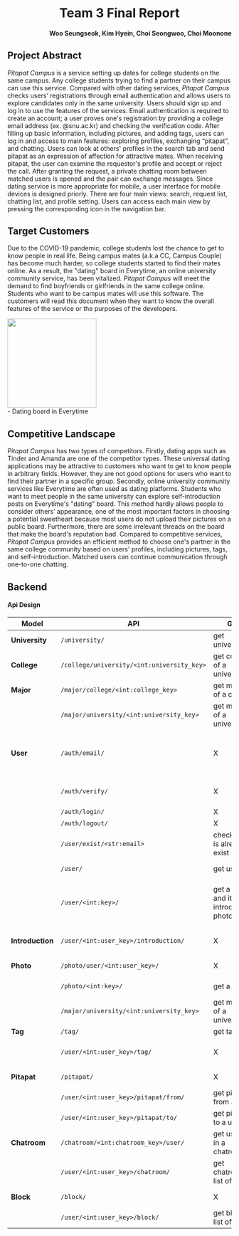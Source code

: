 # <center> Team 3 Final Report </center>

#### <div style="text-align: right"> Woo Seungseok, Kim Hyein, Choi Seongwoo, Choi Moonone </div>

## Project Abstract

*Pitapat Campus* is a service setting up dates for college students on the same campus. Any college students trying to find a partner on their campus can use this service. Compared with other dating services, *Pitapat Campus* checks users’ registrations through email authentication and allows users to explore candidates only in the same university.
Users should sign up and log in to use the features of the services. Email authentication is required to create an account; a user proves one's registration by providing a college email address (ex. @snu.ac.kr) and checking the verification code. After filling up basic information, including pictures, and adding tags, users can log in and access to main features: exploring profiles, exchanging “pitapat”, and chatting.
Users can look at others' profiles in the search tab and send pitapat as an expression of affection for attractive mates. When receiving pitapat, the user can examine the requestor's profile and accept or reject the call. After granting the request, a private chatting room between matched users is opened and the pair can exchange messages.
Since dating service is more appropriate for mobile, a user interface for mobile devices is designed priorly. There are four main views: search, request list, chatting list, and profile setting. Users can access each main view by pressing the corresponding icon in the navigation bar.

## Target Customers

Due to the COVID-19 pandemic, college students lost the chance to get to know people in real life. Being campus mates (a.k.a CC, Campus Couple) has become much harder, so college students started to find their mates online. As a result, the "dating" board in Everytime, an online university community service, has been vitalized.
*Pitapat Campus* will meet the demand to find boyfriends or girlfriends in the same college online. Students who want to be campus mates will use this software.
The customers will read this document when they want to know the overall features of the service or the purposes of the developers.

<img src='../req-spec/everytime.jpeg' width=200 />
<figcaption>- Dating board in Everytime</figcaption>

## Competitive Landscape

*Pitapat Campus* has two types of competitors. Firstly, dating apps such as Tinder and Amanda are one of the competitor types. These universal dating applications may be attractive to customers who want to get to know people in arbitrary fields. However, they are not good options for users who want to find their partner in a specific group.
Secondly, online university community services like Everytime are often used as dating platforms. Students who want to meet people in the same university can explore self-introduction posts on Everytime's "dating" board. This method hardly allows people to consider others’ appearance, one of the most important factors in choosing a potential sweetheart because most users do not upload their pictures on a public board. Furthermore, there are some irrelevant threads on the board that make the board's reputation bad.
Compared to competitive services, *Pitapat Campus* provides an efficient method to choose one's partner in the same college community based on users' profiles, including pictures, tags, and self-introduction. Matched users can continue communication through one-to-one chatting.

## Backend

#### Api Design

| Model            | API                                        | GET                                           | POST                                    | PUT                            | DELETE                                                       |
| ---------------- |--------------------------------------------| --------------------------------------------- |-----------------------------------------| ------------------------------ | ------------------------------------------------------------ |
| **University**   | `/university/`                             | get universities                              | X                                       | X                              | X                                                            |
| **College**      | `/college/university/<int:university_key>` | get colleges of a university                  | X                                       | X                              | X                                                            |
| **Major**        | `/major/college/<int:college_key>`         | get majors of a college                       | X                                       | X                              | X                            |
|                  | `/major/university/<int:university_key>`                            | get majors of a university                                        |   X                            | X                              | X                             |
| **User**         | `/auth/email/`                             | X                                             | receive email to send verification code | X                              | X                                                            |
|                  | `/auth/verify/`                            | X                                             | check email verification code           | X                              | X                                                            |
|                  | `/auth/login/`                             | X                                             | log in                                  | X                              | X                                                            |
|                  | `/auth/logout/`                            | X                                             | log out                                 | X                              | X                                                            |
|                  | `/user/exist/<str:email>`                            | check email is already exist                                             | X                                 | X                              | X                                                            |
|                  | `/user/`                                   | get users                                     | create new user                         | X                              | X                                                            |
|                  | `/user/<int:key>/`                         | get a user and its introduction, photos, tags | X                                       | edit a user                    | delete a user and its introduction, photos, tag relationships |
| **Introduction** | `/user/<int:user_key>/introduction/`       | X                                             | X                                       | edit an introduction of a user | X                                                            |
| **Photo**        | `/photo/user/<int:user_key>/`              | X                                             | create new photo                        | X                              | X                                                            |
|                  | `/photo/<int:key>/`                        | get a photo                                   | X                                       | X                              | delete a photo                           |
|                  | `/major/university/<int:university_key>`                            | get majors of a university                                        |   X                            | X                              | X                             |           
| **Tag**          | `/tag/`                                    | get tags                                      |  X                          | X                              | X                                                            |
|                  | `/user/<int:user_key>/tag/`                | X                                             | create user-tag relationships           | X                              | delete user-tag relationships                                |
| **Pitapat**      | `/pitapat/`                                | X                                             | create new pitapat                      | X                              | delete a pitapat                                             |
|                  | `/user/<int:user_key>/pitapat/from/`       | get pitapats from a user                      | X                                       | X                              | X                                                            |
|                  | `/user/<int:user_key>/pitapat/to/`         | get pitapats to a user                        | X                                       | X                              | X                                                            |
| **Chatroom**     | `/chatroom/<int:chatroom_key>/user/`       | get user list in a chatroom                   | X                                       | X                              | X                                                            |
|                  | `/user/<int:user_key>/chatroom/`           | get chatroom list of a user                   | X                                       | X                              | X                                                            |
| **Block**        |  `/block/`                             |                           X                        |   create new block      |                                              X                           |                             delete a block              |
|      |  `/user/<int:user_key>/block/`                             |                           get block list of a user                        |         x       |                                              X                           |                             x              |
